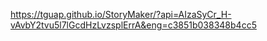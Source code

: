 https://tguap.github.io/StoryMaker/?api=AIzaSyCr_H-vAvbY2tvu5l7lGcdHzLvzsplErrA&eng=c3851b038348b4cc5
